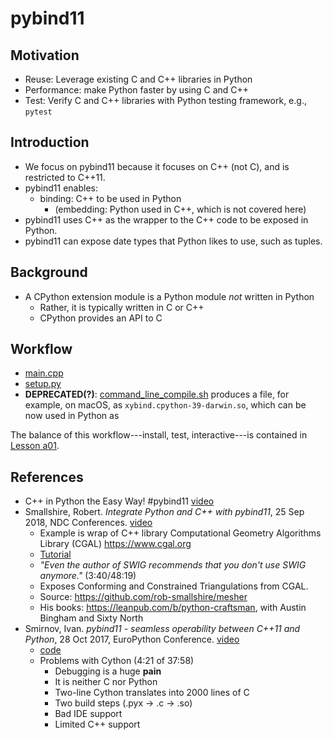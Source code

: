 # pybind11

## Motivation

* Reuse: Leverage existing C and C++ libraries in Python
* Performance: make Python faster by using C and C++
* Test: Verify C and C++ libraries with Python testing framework, e.g., `pytest`

## Introduction

* We focus on pybind11 because it focuses on C++ (not C), and is restricted to C++11.
* pybind11 enables:
  * binding: C++ to be used in Python 
    * (embedding: Python used in C++, which is not covered here)
* pybind11 uses C++ as the wrapper to the C++ code to be exposed in Python.
* pybind11 can expose date types that Python likes to use, such as tuples.

## Background

* A CPython extension module is a Python module *not* written in Python
  * Rather, it is typically written in C or C++
  * CPython provides an API to C

## Workflow

* [main.cpp](main.cpp)
* [setup.py](setup.py)
* **DEPRECATED(?)**:  [command_line_compile.sh](command_line_compile.sh) produces a file, for example, on macOS, as `xybind.cpython-39-darwin.so`, which can be now used in Python as

The balance of this workflow---install, test, interactive---is contained in [Lesson a01](../../doc/dual/lesson_a01.md).

## References

* C++ in Python the Easy Way! #pybind11 [video](https://youtu.be/_5T70cAXDJ0)
* Smallshire, Robert. *Integrate Python and C++ with pybind11*, 25 Sep 2018, NDC Conferences. [video](https://youtu.be/YReJ3pSnNDo)
  * Example is wrap of C++ library Computational Geometry Algorithms Library (CGAL) https://www.cgal.org
  * [Tutorial](mesher/README.md)
  * *"Even the author of SWIG recommends that you don't use SWIG anymore."* (3:40/48:19)
  * Exposes Conforming and Constrained Triangulations from CGAL.
  * Source: https://github.com/rob-smallshire/mesher
  * His books: https://leanpub.com/b/python-craftsman, with Austin Bingham and Sixty North
* Smirnov, Ivan.  *pybind11 - seamless operability between C++11 and Python*, 28 Oct 2017, EuroPython Conference. [video](https://youtu.be/jQedHfF1Jfw)
  * [code](https://github.com/pybind/python_example/blob/master/setup.py)
  * Problems with Cython (4:21 of 37:58)
    * Debugging is a huge **pain**
    * It is neither C nor Python
    * Two-line Cython translates into 2000 lines of C
    * Two build steps (.pyx -> .c -> .so)
    * Bad IDE support
    * Limited C++ support
